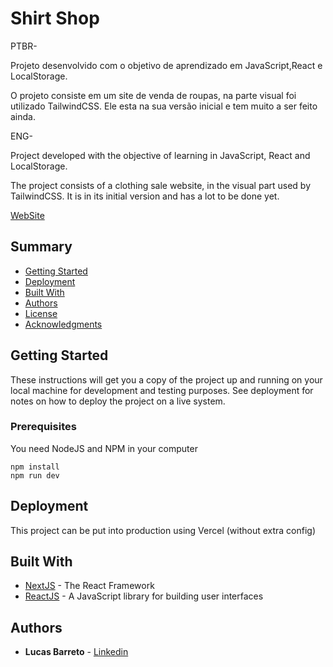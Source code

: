 # Shirt Shop

PTBR-

Projeto desenvolvido com o objetivo de aprendizado em JavaScript,React e LocalStorage.

O projeto consiste em um site de venda de roupas, na parte visual foi utilizado TailwindCSS. Ele esta na sua versão inicial e tem muito a ser feito ainda.

ENG-

Project developed with the objective of learning in JavaScript, React and LocalStorage.

The project consists of a clothing sale website, in the visual part used by TailwindCSS. It is in its initial version and has a lot to be done yet.


[WebSite]()



## Summary

  - [Getting Started](#getting-started)
  - [Deployment](#deployment)
  - [Built With](#built-with)
  - [Authors](#authors)
  - [License](#license)
  - [Acknowledgments](#acknowledgments)

## Getting Started

These instructions will get you a copy of the project up and running on
your local machine for development and testing purposes. See deployment
for notes on how to deploy the project on a live system.

### Prerequisites

You need NodeJS and NPM in your computer

```
npm install 
npm run dev
```


## Deployment

This project can be put into production using Vercel (without extra config)


## Built With

  - [NextJS](https://nextjs.org/) - The React Framework
  - [ReactJS](https://reactjs.org/) - A JavaScript library for building user interfaces


## Authors

  - **Lucas Barreto** - [Linkedin](https://www.linkedin.com/in/lucasbarreto1/)

